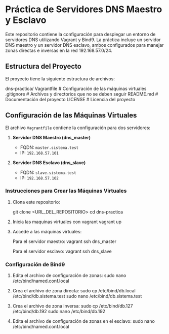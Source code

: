 
# Práctica de Servidores DNS Maestro y Esclavo

Este repositorio contiene la configuración para desplegar un entorno de servidores DNS utilizando Vagrant y Bind9. La práctica incluye un servidor DNS maestro y un servidor DNS esclavo, ambos configurados para manejar zonas directas e inversas en la red 192.168.57.0/24.

## Estructura del Proyecto

El proyecto tiene la siguiente estructura de archivos:

dns-practica/ 
 Vagrantfile # Configuración de las máquinas virtuales 
 .gitignore # Archivos y directorios que no se deben seguir 
 README.md # Documentación del proyecto
 LICENSE # Licencia del proyecto

## Configuración de las Máquinas Virtuales

El archivo `Vagrantfile` contiene la configuración para dos servidores:

1. **Servidor DNS Maestro (dns_master)**
   - FQDN: `master.sistema.test`
   - IP: `192.168.57.101`
   
2. **Servidor DNS Esclavo (dns_slave)**
   - FQDN: `slave.sistema.test`
   - IP: `192.168.57.102`

### Instrucciones para Crear las Máquinas Virtuales

1. Clona este repositorio:

   git clone <URL_DEL_REPOSITORIO>
   cd dns-practica

2. Inicia las maquinas  virtuales con vagrant
    vagrant up

3. Accede a las máquinas virtuales:

    Para el servidor maestro:
        vagrant ssh dns_master

    Para el servidor esclavo:
        vagrant ssh dns_slave
### Configuración de Bind9

1. Edita el archivo de configuración de zonas:
     sudo nano /etc/bind/named.conf.local

2. Crea el archivo de zona directa:
    sudo cp /etc/bind/db.local /etc/bind/db.sistema.test
    sudo nano /etc/bind/db.sistema.test

3. Crea el archivo de zona inversa:
    sudo cp /etc/bind/db.127 /etc/bind/db.192
    sudo nano /etc/bind/db.192

4. Edita el archivo de configuración de zonas en el esclavo:
    sudo nano /etc/bind/named.conf.local